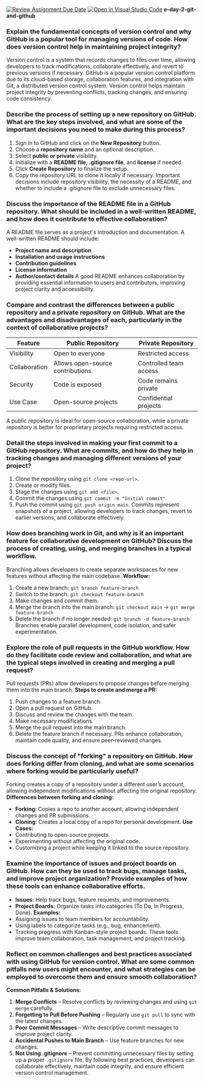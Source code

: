 [![Review Assignment Due Date](https://classroom.github.com/assets/deadline-readme-button-22041afd0340ce965d47ae6ef1cefeee28c7c493a6346c4f15d667ab976d596c.svg)](https://classroom.github.com/a/9pw6JKcu)
[![Open in Visual Studio Code](https://classroom.github.com/assets/open-in-vscode-2e0aaae1b6195c2367325f4f02e2d04e9abb55f0b24a779b69b11b9e10269abc.svg)](https://classroom.github.com/online_ide?assignment_repo_id=18440833&assignment_repo_type=AssignmentRepo)
**e-day-2-git-and-github**

### **Explain the fundamental concepts of version control and why GitHub is a popular tool for managing versions of code. How does version control help in maintaining project integrity?**
Version control is a system that records changes to files over time, allowing developers to track modifications, collaborate effectively, and revert to previous versions if necessary. GitHub is a popular version control platform due to its cloud-based storage, collaboration features, and integration with Git, a distributed version control system. Version control helps maintain project integrity by preventing conflicts, tracking changes, and ensuring code consistency.

### **Describe the process of setting up a new repository on GitHub. What are the key steps involved, and what are some of the important decisions you need to make during this process?**
1. Sign in to GitHub and click on the **New Repository** button.
2. Choose a **repository name** and an optional description.
3. Select **public or private** visibility.
4. Initialize with a **README file**, **.gitignore file**, and **license** if needed.
5. Click **Create Repository** to finalize the setup.
6. Copy the repository URL to clone it locally if necessary.
Important decisions include repository visibility, the necessity of a README, and whether to include a .gitignore file to exclude unnecessary files.

### **Discuss the importance of the README file in a GitHub repository. What should be included in a well-written README, and how does it contribute to effective collaboration?**
A README file serves as a project's introduction and documentation. A well-written README should include:
- **Project name and description**
- **Installation and usage instructions**
- **Contribution guidelines**
- **License information**
- **Author/contact details**
A good README enhances collaboration by providing essential information to users and contributors, improving project clarity and accessibility.

### **Compare and contrast the differences between a public repository and a private repository on GitHub. What are the advantages and disadvantages of each, particularly in the context of collaborative projects?**
| Feature  | Public Repository | Private Repository |
|----------|----------------|----------------|
| Visibility | Open to everyone | Restricted access |
| Collaboration | Allows open-source contributions | Controlled team access |
| Security | Code is exposed | Code remains private |
| Use Case | Open-source projects | Confidential projects |
A public repository is ideal for open-source collaboration, while a private repository is better for proprietary projects requiring restricted access.

### **Detail the steps involved in making your first commit to a GitHub repository. What are commits, and how do they help in tracking changes and managing different versions of your project?**
1. Clone the repository using `git clone <repo-url>`.
2. Create or modify files.
3. Stage the changes using `git add <file>`.
4. Commit the changes using `git commit -m "Initial commit"`.
5. Push the commit using `git push origin main`.
Commits represent snapshots of a project, allowing developers to track changes, revert to earlier versions, and collaborate effectively.

### **How does branching work in Git, and why is it an important feature for collaborative development on GitHub? Discuss the process of creating, using, and merging branches in a typical workflow.**
Branching allows developers to create separate workspaces for new features without affecting the main codebase.
**Workflow:**
1. Create a new branch: `git branch feature-branch`
2. Switch to the branch: `git checkout feature-branch`
3. Make changes and commit them.
4. Merge the branch into the main branch: `git checkout main` → `git merge feature-branch`
5. Delete the branch if no longer needed: `git branch -d feature-branch`
Branches enable parallel development, code isolation, and safer experimentation.

### **Explore the role of pull requests in the GitHub workflow. How do they facilitate code review and collaboration, and what are the typical steps involved in creating and merging a pull request?**
Pull requests (PRs) allow developers to propose changes before merging them into the main branch.
**Steps to create and merge a PR:**
1. Push changes to a feature branch.
2. Open a pull request on GitHub.
3. Discuss and review the changes with the team.
4. Make necessary modifications.
5. Merge the pull request into the main branch.
6. Delete the feature branch if necessary.
PRs enhance collaboration, maintain code quality, and ensure peer-reviewed changes.

### **Discuss the concept of "forking" a repository on GitHub. How does forking differ from cloning, and what are some scenarios where forking would be particularly useful?**
Forking creates a copy of a repository under a different user’s account, allowing independent modifications without affecting the original repository.
**Differences between forking and cloning:**
- **Forking**: Copies a repo to another account, allowing independent changes and PR submissions.
- **Cloning**: Creates a local copy of a repo for personal development.
**Use Cases:**
- Contributing to open-source projects.
- Experimenting without affecting the original code.
- Customizing a project while keeping it linked to the source repository.

### **Examine the importance of issues and project boards on GitHub. How can they be used to track bugs, manage tasks, and improve project organization? Provide examples of how these tools can enhance collaborative efforts.**
- **Issues:** Help track bugs, feature requests, and improvements.
- **Project Boards:** Organize tasks into categories (To Do, In Progress, Done).
**Examples:**
- Assigning issues to team members for accountability.
- Using labels to categorize tasks (e.g., bug, enhancement).
- Tracking progress with Kanban-style project boards.
These tools improve team collaboration, task management, and project tracking.

### **Reflect on common challenges and best practices associated with using GitHub for version control. What are some common pitfalls new users might encounter, and what strategies can be employed to overcome them and ensure smooth collaboration?**
**Common Pitfalls & Solutions:**
1. **Merge Conflicts** – Resolve conflicts by reviewing changes and using `git merge` carefully.
2. **Forgetting to Pull Before Pushing** – Regularly use `git pull` to sync with the latest changes.
3. **Poor Commit Messages** – Write descriptive commit messages to improve project clarity.
4. **Accidental Pushes to Main Branch** – Use feature branches for new changes.
5. **Not Using .gitignore** – Prevent committing unnecessary files by setting up a proper `.gitignore` file.
By following best practices, developers can collaborate effectively, maintain code integrity, and ensure efficient version control management.

